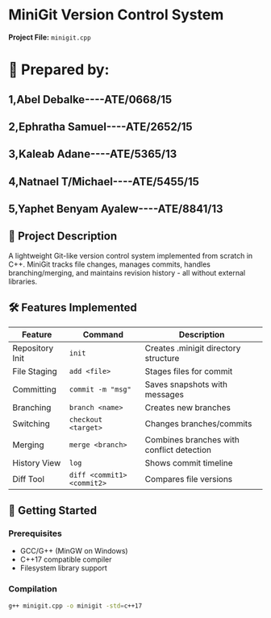 # MiniGit Version Control System

**Project File:** `minigit.cpp`  
# 👥 Prepared by:
## 1,Abel Debalke----ATE/0668/15
## 2,Ephratha Samuel----ATE/2652/15
## 3,Kaleab Adane----ATE/5365/13
## 4,Natnael T/Michael----ATE/5455/15
## 5,Yaphet Benyam Ayalew----ATE/8841/13

## 📝 Project Description
A lightweight Git-like version control system implemented from scratch in C++. MiniGit tracks file changes, manages commits, handles branching/merging, and maintains revision history - all without external libraries.

## 🛠️ Features Implemented
| Feature          | Command               | Description                          |
|------------------|-----------------------|--------------------------------------|
| Repository Init  | `init`                | Creates .minigit directory structure |
| File Staging     | `add <file>`          | Stages files for commit              |
| Committing       | `commit -m "msg"`     | Saves snapshots with messages        |
| Branching        | `branch <name>`       | Creates new branches                 |
| Switching        | `checkout <target>`   | Changes branches/commits             |
| Merging          | `merge <branch>`      | Combines branches with conflict detection |
| History View     | `log`                 | Shows commit timeline                |
| Diff Tool        | `diff <commit1> <commit2>` | Compares file versions          |

## 🚀 Getting Started

### Prerequisites
- GCC/G++ (MinGW on Windows)
- C++17 compatible compiler
- Filesystem library support

### Compilation
```bash
g++ minigit.cpp -o minigit -std=c++17
